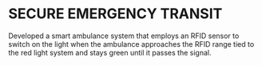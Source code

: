 # SECURE EMERGENCY TRANSIT

Developed a smart ambulance system that employs an RFID  sensor to switch on the light when the    ambulance approaches the RFID range tied to the red light system and stays green until it passes the signal.
